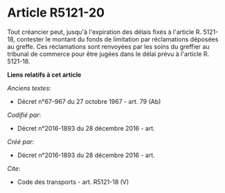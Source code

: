 # Article R5121-20

Tout créancier peut, jusqu'à l'expiration des délais fixés à l'article R. 5121-18, contester le montant du fonds de
limitation par réclamations déposées au greffe. Ces réclamations sont renvoyées par les soins du greffier au tribunal de
commerce pour être jugées dans le délai prévu à l'article R. 5121-18.

**Liens relatifs à cet article**

_Anciens textes_:

  - Décret n°67-967 du 27 octobre 1967 - art. 79 (Ab)

_Codifié par_:

  - Décret n°2016-1893 du 28 décembre 2016 - art.

_Créé par_:

  - Décret n°2016-1893 du 28 décembre 2016 - art.

_Cite_:

  - Code des transports - art. R5121-18 (V)

